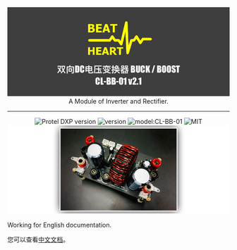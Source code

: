 
<div align=center ><img src="img/img-home.jpg" alt="" width="600px" style="display: inline-block" /></div>

<div align=center >A Module of Inverter and Rectifier.</div>

-------

<div align=center ><img src="https://img.shields.io/badge/Protel%20DXP-v16.0.1-blue" alt="Protel DXP version" style="display: inline-block" /> <img src="https://img.shields.io/badge/version-v2.1-orange" alt="version" style="display: inline-block" /> <img src="https://img.shields.io/badge/model-CL--BB--01-orange" alt="model:CL-BB-01" style="display: inline-block" /> <img src="https://img.shields.io/badge/license-MIT-green" alt="MIT" style="display: inline-block" /></div>

<div align=center ><img src="img/img3.jpg" alt="" width="" style="display: inline-block" /></div>

Working for English documentation.

您可以查看[中文文档](doc/README-cn.md)。